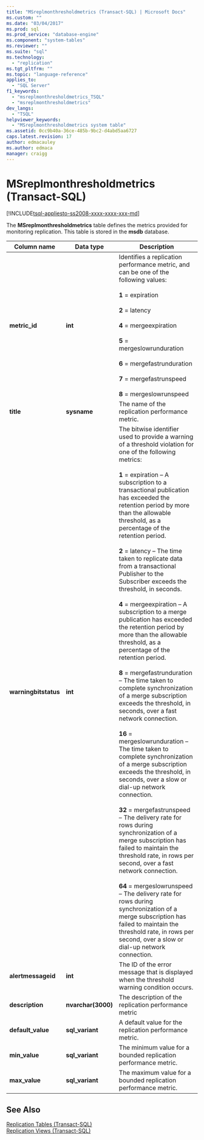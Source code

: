 ```yaml
---
title: "MSreplmonthresholdmetrics (Transact-SQL) | Microsoft Docs"
ms.custom: ""
ms.date: "03/04/2017"
ms.prod: sql
ms.prod_service: "database-engine"
ms.component: "system-tables"
ms.reviewer: ""
ms.suite: "sql"
ms.technology: 
  - "replication"
ms.tgt_pltfrm: ""
ms.topic: "language-reference"
applies_to: 
  - "SQL Server"
f1_keywords: 
  - "msreplmonthresholdmetrics_TSQL"
  - "msreplmonthresholdmetrics"
dev_langs: 
  - "TSQL"
helpviewer_keywords: 
  - "MSreplmonthresholdmetrics system table"
ms.assetid: 0cc9b40a-36ce-485b-9bc2-d4abd5aa6727
caps.latest.revision: 17
author: edmacauley
ms.author: edmaca
manager: craigg
---
```

# MSreplmonthresholdmetrics (Transact-SQL)
[!INCLUDE[tsql-appliesto-ss2008-xxxx-xxxx-xxx-md](../../includes/tsql-appliesto-ss2008-xxxx-xxxx-xxx-md.md)]

  The **MSreplmonthresholdmetrics** table defines the metrics provided for monitoring replication. This table is stored in the **msdb** database.  
  
|Column name|Data type|Description|  
|-----------------|---------------|-----------------|  
|**metric_id**|**int**|Identifies a replication performance metric, and can be one of the following values:<br /><br /> **1** = expiration<br /><br /> **2** = latency<br /><br /> **4** = mergeexpiration<br /><br /> **5** = mergeslowrunduration<br /><br /> **6** = mergefastrunduration<br /><br /> **7** = mergefastrunspeed<br /><br /> **8** = mergeslowrunspeed|  
|**title**|**sysname**|The name of the replication performance metric.|  
|**warningbitstatus**|**int**|The bitwise identifier used to provide a warning of a threshold violation for one of the following metrics:<br /><br /> **1** = expiration – A subscription to a transactional publication has exceeded the retention period by more than the allowable threshold, as a percentage of the retention period.<br /><br /> **2** = latency – The time taken to replicate data from a transactional Publisher to the Subscriber exceeds the threshold, in seconds.<br /><br /> **4** = mergeexpiration – A subscription to a merge publication has exceeded the retention period by more than the allowable threshold, as a percentage of the retention period.<br /><br /> **8** = mergefastrunduration – The time taken to complete synchronization of a merge subscription exceeds the threshold, in seconds, over a fast network connection.<br /><br /> **16** = mergeslowrunduration – The time taken to complete synchronization of a merge subscription exceeds the threshold, in seconds, over a slow or dial-up network connection.<br /><br /> **32** = mergefastrunspeed – The delivery rate for rows during synchronization of a merge subscription has failed to maintain the threshold rate, in rows per second, over a fast network connection.<br /><br /> **64** = mergeslowrunspeed – The delivery rate for rows during synchronization of a merge subscription has failed to maintain the threshold rate, in rows per second, over a slow or dial-up network connection.|  
|**alertmessageid**|**int**|The ID of the error message that is displayed when the threshold warning condition occurs.|  
|**description**|**nvarchar(3000)**|The description of the replication performance metric|  
|**default_value**|**sql_variant**|A default value for the replication performance metric.|  
|**min_value**|**sql_variant**|The minimum value for a bounded replication performance metric.|  
|**max_value**|**sql_variant**|The maximum value for a bounded replication performance metric.|  
  
## See Also  
 [Replication Tables &#40;Transact-SQL&#41;](../../relational-databases/system-tables/replication-tables-transact-sql.md)   
 [Replication Views &#40;Transact-SQL&#41;](../../relational-databases/system-views/replication-views-transact-sql.md)  
  
  
